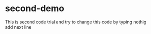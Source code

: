 # second-demo
This is second code trial and try to change this code by typing nothig
<br>
add next line

